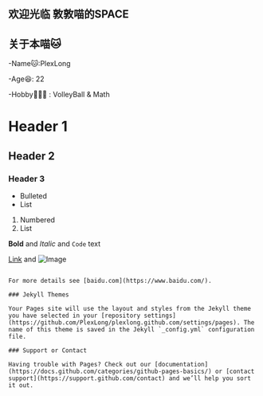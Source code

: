 ## 欢迎光临  敦敦喵的SPACE



## 关于本喵🐱

-Name🐱:PlexLong

-Age😆: 22

-Hobby🐱‍🏍✨ : VolleyBall & Math

# Header 1
## Header 2
### Header 3

- Bulleted
- List

1. Numbered
2. List

**Bold** and _Italic_ and `Code` text

[Link](url) and ![Image](src)
```

For more details see [baidu.com](https://www.baidu.com/).

### Jekyll Themes

Your Pages site will use the layout and styles from the Jekyll theme you have selected in your [repository settings](https://github.com/PlexLong/plexlong.github.com/settings/pages). The name of this theme is saved in the Jekyll `_config.yml` configuration file.

### Support or Contact

Having trouble with Pages? Check out our [documentation](https://docs.github.com/categories/github-pages-basics/) or [contact support](https://support.github.com/contact) and we’ll help you sort it out.
